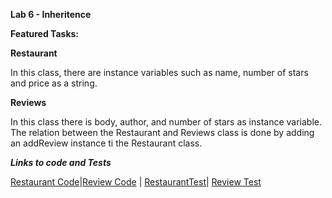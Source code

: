 **Lab 6 -
Inheritence**

**Featured Tasks:**


**Restaurant**

In this class, there are instance variables such as name, number of stars and price as a string.


**Reviews**

In this class there is body, author, and number of stars as instance variable. The relation between the 
Restaurant and Reviews class is done by adding an addReview instance ti the Restaurant class.

_**Links to code and Tests**_

[Restaurant Code](./src/main/java/inheritance/Restaurant.java)|[Review Code](/src/main/java/inheritance/Review.java) | 
[RestaurantTest](./src/test/java/inheritance/RestaurantTest.java)|
[Review Test](./src/test/java/inheritance/ReviewTest.java)
